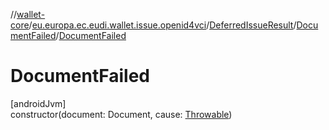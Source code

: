 //[wallet-core](../../../../index.md)/[eu.europa.ec.eudi.wallet.issue.openid4vci](../../index.md)/[DeferredIssueResult](../index.md)/[DocumentFailed](index.md)/[DocumentFailed](-document-failed.md)

# DocumentFailed

[androidJvm]\
constructor(document: Document, cause: [Throwable](https://kotlinlang.org/api/latest/jvm/stdlib/kotlin/-throwable/index.html))
